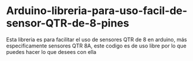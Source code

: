 # Arduino-libreria-para-uso-facil-de-sensor-QTR-de-8-pines
Esta libreria es para facilitar el uso de sensores QTR de 8 en arduino, más especificamente sensores QTR 8A, este codigo es de uso libre por lo que puedes hacer lo que desees con ella
